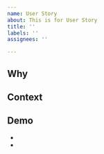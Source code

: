 ```yaml
---
name: User Story
about: This is for User Story
title: ''
labels: ''
assignees: ''

---
```


## Why

## Context

## Demo
*
*
